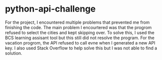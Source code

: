 # python-api-challenge




For the project, I encountered multiple problems that prevented me from finishing the code. The main problem I encourtered was that the progrom refused 
to select the cities and kept skipping over. To solve this, I used the BCS learning assisant tool but this still did not resolve the program. For the vacation 
progrom, the API refused to call evne when I generated a new API key. I also used Stack Overflow to help solve this but I was not able to find a solution. 
